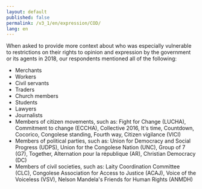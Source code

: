 ```yaml
---
layout: default
published: false
permalink: /v3_1/en/expression/COD/
lang: en
---
```


When asked to provide more context about who was especially vulnerable to restrictions on their rights to opinion and expression by the government or its agents in 2018, our respondents mentioned all of the following:
-	Merchants
-	Workers
-	Civil servants
-	Traders
-	Church members
-	Students
-	Lawyers
-	Journalists
-	Members of citizen movements, such as: Fight for Change (LUCHA), Commitment to change (ECCHA), Collective 2016, It's time, Countdown, Cocorico, Congolese standing, Fourth way, Citizen vigilance (VICI)
-	Members of political parties, such as: Union for Democracy and Social Progress (UDPS), Union for the Congolese Nation (UNC), Group of 7 (G7), Together, Alternation pour la république (AR), Christian Democracy (DC)
-	Members of civil societies, such as: Laity Coordination Committee (CLC), Congolese Association for Access to Justice (ACAJ), Voice of the Voiceless (VSV), Nelson Mandela's Friends for Human Rights (ANMDH)

